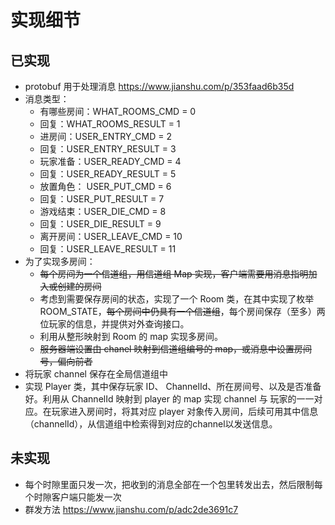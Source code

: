 # 实现细节

## 已实现

* protobuf 用于处理消息 https://www.jianshu.com/p/353faad6b35d
* 消息类型：
  * 有哪些房间：WHAT_ROOMS_CMD = 0
  * 回复：WHAT_ROOMS_RESULT = 1
  * 进房间：USER_ENTRY_CMD = 2
  * 回复：USER_ENTRY_RESULT = 3
  * 玩家准备：USER_READY_CMD = 4
  * 回复：USER_READY_RESULT = 5
  *  放置角色： USER_PUT_CMD = 6
  * 回复：USER_PUT_RESULT = 7
  * 游戏结束：USER_DIE_CMD = 8
  * 回复：USER_DIE_RESULT = 9
  * 离开房间：USER_LEAVE_CMD = 10
  * 回复：USER_LEAVE_RESULT = 11
* 为了实现多房间：
  * ~~每个房间为一个信道组，用信道组 Map 实现，客户端需要用消息指明加入或创建的房间~~
  * 考虑到需要保存房间的状态，实现了一个 Room 类，在其中实现了枚举 ROOM_STATE，~~每个房间中仍具有一个信道组~~，每个房间保存（至多）两位玩家的信息，并提供对外查询接口。
  * 利用从整形映射到 Room 的 map 实现多房间。
  * ~~服务器端设置由 chanel 映射到信道组编号的 map，或消息中设置房间号，偏向前者~~
* 将玩家 channel 保存在全局信道组中
* 实现 Player 类，其中保存玩家 ID、 ChannelId、所在房间号、以及是否准备好。利用从 ChannelId 映射到 player 的 map 实现 channel 与 玩家的一一对应。在玩家进入房间时，将其对应 player 对象传入房间，后续可用其中信息（channelId），从信道组中检索得到对应的channel以发送信息。

## 未实现

* 每个时隙里面只发一次，把收到的消息全部在一个包里转发出去，然后限制每个时隙客户端只能发一次
* 群发方法 https://www.jianshu.com/p/adc2de3691c7


